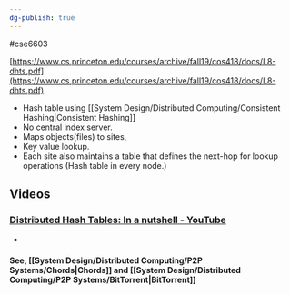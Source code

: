```yaml
---
dg-publish: true
---
```

#cse6603 

[https://www.cs.princeton.edu/courses/archive/fall19/cos418/docs/L8-dhts.pdf](https://www.cs.princeton.edu/courses/archive/fall19/cos418/docs/L8-dhts.pdf)
- Hash table using [[System Design/Distributed Computing/Consistent Hashing\|Consistent Hashing]]
- No central index server. 
- Maps objects(files) to sites, 
- Key value lookup.
- Each site also maintains a table that defines the next-hop for lookup operations (Hash table in every node.)

## Videos

### [Distributed Hash Tables: In a nutshell - YouTube](https://www.youtube.com/watch?v=tz-Q-eW8FbQ)

- 


#### See, [[System Design/Distributed Computing/P2P Systems/Chords\|Chords]] and [[System Design/Distributed Computing/P2P Systems/BitTorrent\|BitTorrent]]